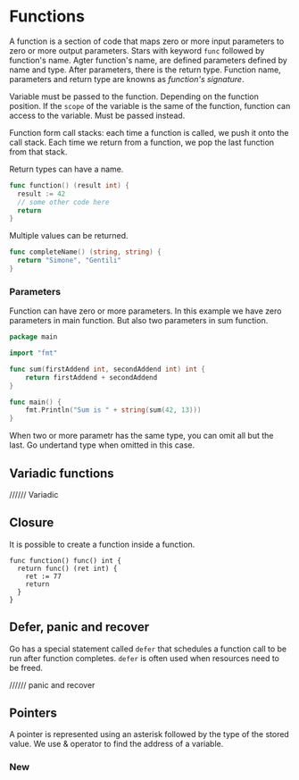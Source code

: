 # Functions

A function is a section of code that maps zero or more input parameters to zero or more output parameters. Stars with keyword `func` followed by function's name. Agter function's name, are defined parameters defined by name and type. After parameters, there is the return type. Function name, parameters and return type are knowns as *function's signature*.

Variable must be passed to the function. Depending on the function position. If the `scope` of the variable is the same of the function, function can access to the variable. Must be passed instead.

Function form call stacks: each time a function is called, we push it onto the call stack. Each time we return from a function, we pop the last function from that stack.

Return types can have a name.

```go
func function() (result int) {
  result := 42
  // some other code here
  return
}
```

Multiple values can be returned.

```go
func completeName() (string, string) {
  return "Simone", "Gentili"
}
```

### Parameters

Function can have zero or more parameters. In this example we have zero parameters in main function. But also two parameters in sum function.

```go
package main

import "fmt"

func sum(firstAddend int, secondAddend int) int {
	return firstAddend + secondAddend
}

func main() {
	fmt.Println("Sum is " + string(sum(42, 13)))
}
```

When two or more parametr has the same type, you can omit all but the last. Go undertand type when omitted in this case.

## Variadic functions

////// Variadic

## Closure

It is possible to create a function inside a function.

```fo
func function() func() int {
  return func() (ret int) {
    ret := 77
    return
  }
}
```

## Defer, panic and recover

Go has a special statement called `defer` that schedules a function call to be run after function completes. `defer` is often used when resources need to be freed.

////// panic and recover

## Pointers

A pointer is represented using an asterisk followed by the type of the stored value. We use & operator to find the address of a variable.

### New

